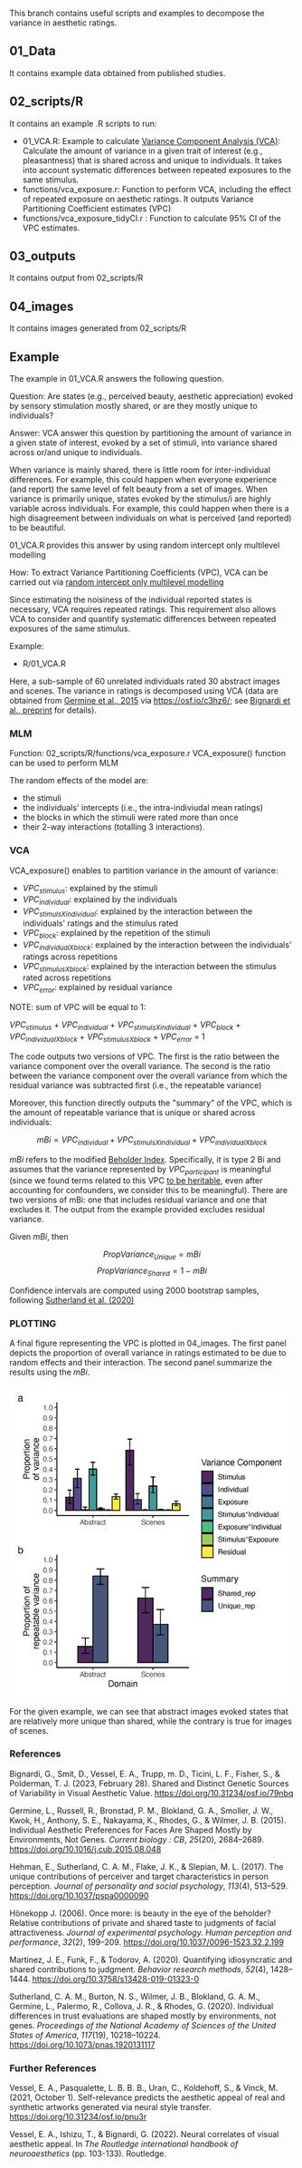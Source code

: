 This branch contains useful scripts and examples to decompose the variance in aesthetic ratings.

## 01_Data

It contains example data obtained from published studies.

## 02_scripts/R

It contains an example .R scripts to run:

+ 01_VCA.R: Example to calculate [Variance Component Analysis (VCA)](https://pubmed.ncbi.nlm.nih.gov/31898288/): Calculate the amount of variance in a given trait of interest (e.g., pleasantness) that is shared across and unique to individuals. It takes into account systematic differences between repeated exposures to the same stimulus. 
+ functions/vca_exposure.r: Function to perform VCA, including the effect of repeated exposure on aesthetic ratings. It outputs Variance Partitioning Coefficient estimates (VPC)
+ functions/vca_exposure_tidyCI.r : Function to calculate 95% CI of the VPC estimates.

## 03_outputs

It contains output from 02_scripts/R

## 04_images

It contains images generated from 02_scripts/R

## Example

The example in 01_VCA.R answers the following question.

Question:
Are states (e.g., perceived beauty, aesthetic appreciation) evoked by sensory stimulation mostly shared, or are they mostly unique to individuals? 

Answer:
VCA answer this question by partitioning the amount of variance in a given state of interest, evoked by a set of stimuli, into variance shared across or/and unique to individuals. 

When variance is mainly shared, there is little room for inter-individual differences. For example, this could happen when everyone experience (and report) the same level of felt beauty from a set of images. 
When variance is primarily unique, states evoked by the stimulus/i are highly variable across individuals. For example, this could happen when there is a high disagreement between individuals on what is perceived (and reported) to be beautiful. 

01_VCA.R provides this answer by using random intercept only multilevel modelling

How:
To extract Variance Partitioning Coefficients (VPC), VCA can be carried out via [random intercept only multilevel modelling ](https://pubmed.ncbi.nlm.nih.gov/28481616/)

Since estimating the noisiness of the individual reported states is necessary, VCA requires repeated ratings. This requirement also allows VCA to consider and quantify systematic differences between repeated exposures of the same stimulus.

Example: 
+ R/01_VCA.R

Here, a sub-sample of 60 unrelated individuals rated 30 abstract images and scenes. The variance in ratings is decomposed using VCA (data are obtained from [Germine et al., 2015](https://pubmed.ncbi.nlm.nih.gov/26441352/) via https://osf.io/c3hz6/; see [Bignardi et al., preprint](https://psyarxiv.com/79nbq) for details).

### MLM

Function: 02_scripts/R/functions/vca_exposure.r
VCA_exposure() function can be used to perform MLM 

The random effects of the model are:
+ the stimuli
+ the individuals' intercepts (i.e., the intra-indiviudal mean ratings)
+ the blocks in which the stimuli were rated more than once
+ their 2-way interactions (totalling 3 interactions). 

### VCA
VCA_exposure() enables to partition variance in the amount of variance:

+ $VPC_{stimulus}$: explained by the stimuli
+ $VPC_{individual}$: explained by the individuals
+ $VPC_{stimulsXindividual}$: explained by the interaction between the individuals' ratings and the stimulus rated
+ $VPC_{block}$: explained by the repetition of the stimuli
+ $VPC_{individualXblock}$:  explained by the interaction between the individuals' ratings across repetitions
+ $VPC_{stimulusXblock}$:  explained by the interaction between the stimulus rated across repetitions
+ $VPC_{error}$: explained by residual variance

NOTE: sum of VPC will be equal to 1:

$VPC_{stimulus}$ + $VPC_{individual}$ + $VPC_{stimulsXindividual}$ + $VPC_{block}$ + $VPC_{individualXblock}$ + $VPC_{stimulusXblock}$ + $VPC_{error}$ = 1

The code outputs two versions of VPC. The first is the ratio between the variance component over the overall variance. The second is the ratio between the variance component over the overall variance from which the residual variance was  subtracted first (i.e., the repeatable variance)

Moreover, this function directly outputs the "summary" of the VPC, which is the amount of repeatable variance that is unique or shared across individuals:

 $$mBi = VPC_{individual} + VPC_{stimulsXindividual} + VPC_{individualXblock}$$

*mBi* refers to the modified [Beholder Index](https://pubmed.ncbi.nlm.nih.gov/16634665/). Specifically, it is type 2 Bi and assumes that the variance represented by $VPC_{participant}$ is meaningful (since we found terms related to this VPC [to be heritable](https://psyarxiv.com/79nbq), even after accounting for confounders, we consider this to be meaningful). There are two versions of mBi: one that includes residual variance and one that excludes it. The output from the example provided excludes residual variance.

Given *mBi*, then 

$$PropVariance_{Unique} = mBi$$
$$PropVariance_{Shared} = 1 - mBi$$

Confidence intervals are computed using 2000 bootstrap samples, following [Sutherland et al. (2020)](https://pubmed.ncbi.nlm.nih.gov/32341163/)

### PLOTTING

A final figure representing the VPC is plotted in 04_images. The first panel depicts the proportion of overall variance in ratings estimated to be due to random effects and their interaction. The second panel summarize the results using the *mBi*.

![Alt text](04_images/01_fig1_VCA.jpg)

For the given example, we can see that abstract images evoked states that are relatively more unique than shared, while the contrary is true for images of scenes.

###  References

Bignardi, G., Smit, D., Vessel, E. A., Trupp, m. D., Ticini, L. F., Fisher, S., & Polderman, T. J. (2023, February 28). Shared and Distinct Genetic Sources of Variability in Visual Aesthetic Value. https://doi.org/10.31234/osf.io/79nbq

Germine, L., Russell, R., Bronstad, P. M., Blokland, G. A., Smoller, J. W., Kwok, H., Anthony, S. E., Nakayama, K., Rhodes, G., & Wilmer, J. B. (2015). Individual Aesthetic Preferences for Faces Are Shaped Mostly by Environments, Not Genes. _Current biology : CB_, _25_(20), 2684–2689. https://doi.org/10.1016/j.cub.2015.08.048

Hehman, E., Sutherland, C. A. M., Flake, J. K., & Slepian, M. L. (2017). The unique contributions of perceiver and target characteristics in person perception. _Journal of personality and social psychology_, _113_(4), 513–529. https://doi.org/10.1037/pspa0000090

Hönekopp J. (2006). Once more: is beauty in the eye of the beholder? Relative contributions of private and shared taste to judgments of facial attractiveness. _Journal of experimental psychology. Human perception and performance_, _32_(2), 199–209. https://doi.org/10.1037/0096-1523.32.2.199

Martinez, J. E., Funk, F., & Todorov, A. (2020). Quantifying idiosyncratic and shared contributions to judgment. _Behavior research methods_, _52_(4), 1428–1444. https://doi.org/10.3758/s13428-019-01323-0

Sutherland, C. A. M., Burton, N. S., Wilmer, J. B., Blokland, G. A. M., Germine, L., Palermo, R., Collova, J. R., & Rhodes, G. (2020). Individual differences in trust evaluations are shaped mostly by environments, not genes. _Proceedings of the National Academy of Sciences of the United States of America_, _117_(19), 10218–10224. https://doi.org/10.1073/pnas.1920131117

### Further References

Vessel, E. A., Pasqualette, L. B. B. B., Uran, C., Koldehoff, S., & Vinck, M. (2021, October 1). Self-relevance predicts the aesthetic appeal of real and synthetic artworks generated via neural style transfer. https://doi.org/10.31234/osf.io/pnu3r

Vessel, E. A., Ishizu, T., & Bignardi, G. (2022). Neural correlates of visual aesthetic appeal. In _The Routledge international handbook of neuroaesthetics_ (pp. 103-133). Routledge.





